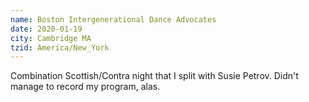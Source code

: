 ```yaml
---
name: Boston Intergenerational Dance Advocates
date: 2020-01-19
city: Cambridge MA
tzid: America/New_York
---
```


Combination Scottish/Contra night that I split with Susie Petrov. Didn't manage to record my program, alas.
